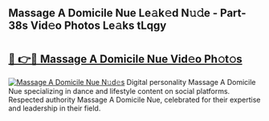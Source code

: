 ## Massage A Domicile Nue Le𝚊k𝚎d N𝚞𝚍e - Part-38s Vid𝚎o Photos Le𝚊ks tLqgy

# <h2><a href="http://fb1sun7.evod.top/?m=Massage+A+Domicile+Nue">🔗 👉🔴 Massage A Domicile Nue Vid𝚎o Ph𝚘t𝚘s</a></h2>

[![Massage A Domicile Nue N𝚞d𝚎s](https://i.imgur.com/8V9OHl7.gif)](http://fb1sun7.evod.top/?m=Massage+A+Domicile+Nue)
Digital personality Massage A Domicile Nue specializing in dance and lifestyle content on social platforms. Respected authority Massage A Domicile Nue, celebrated for their expertise and leadership in their field. 
